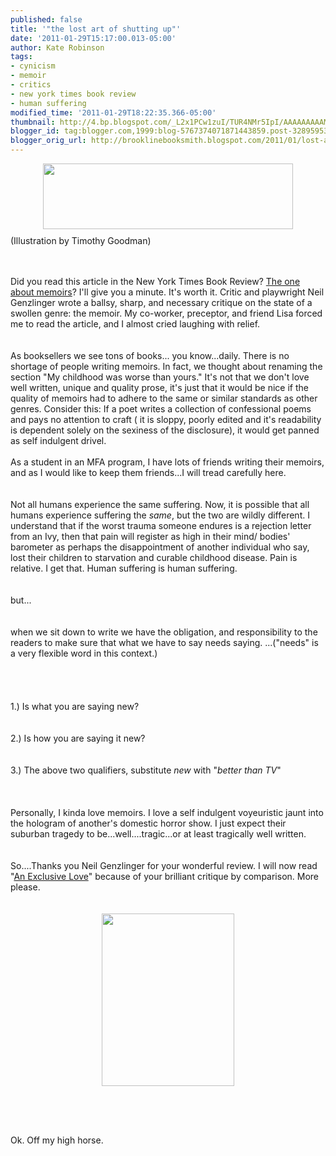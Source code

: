 ```yaml
---
published: false
title: '"the lost art of shutting up"'
date: '2011-01-29T15:17:00.013-05:00'
author: Kate Robinson
tags:
- cynicism
- memoir
- critics
- new york times book review
- human suffering
modified_time: '2011-01-29T18:22:35.366-05:00'
thumbnail: http://4.bp.blogspot.com/_L2x1PCw1zuI/TUR4NMr5IpI/AAAAAAAAAMk/_bjn3VU0fEs/s72-c/30genzlinger-articleLarge.jpg
blogger_id: tag:blogger.com,1999:blog-5767374071871443859.post-3289595381483526179
blogger_orig_url: http://brooklinebooksmith.blogspot.com/2011/01/lost-art-of-shutting-up.html
---
```


<a href="http://www.nytimes.com/2011/01/30/books/review/Genzlinger-t.html?_r=3&amp;nl=books&amp;emc=booksupdateema3&amp;pagewanted=all"><img style="TEXT-ALIGN: center; MARGIN: 0px auto 10px; WIDTH: 400px; DISPLAY: block; HEIGHT: 105px; CURSOR: hand" id="BLOGGER_PHOTO_ID_5567707207475733138" border="0" alt="" src="http://4.bp.blogspot.com/_L2x1PCw1zuI/TUR4NMr5IpI/AAAAAAAAAMk/_bjn3VU0fEs/s400/30genzlinger-articleLarge.jpg" /></a> (Illustration by Timothy Goodman)<br /><br /><br /><div>Did you read this article in the New York Times Book Review? <a href="http://www.nytimes.com/2011/01/30/books/review/Genzlinger-t.html?_r=3&amp;nl=books&amp;emc=booksupdateema3&amp;pagewanted=all">The one about memoirs</a>? I'll give you a minute. It's worth it. Critic and playwright Neil <span id="SPELLING_ERROR_0" class="blsp-spelling-error">Genzlinger</span> wrote a ballsy, sharp, and necessary critique on the state of a swollen genre: the memoir. My co-worker, preceptor, and friend Lisa forced me to read the article, and I almost cried laughing with relief. </div><br /><br /><div>As booksellers we see tons of books... you know...daily. There is no shortage of people writing memoirs. In fact, we thought about renaming the section "My childhood was worse than yours." It's not that we don't love well written, unique and quality prose, it's just that it would be nice if the quality of memoirs had to adhere to the same or similar standards as other genres. Consider this: If a poet writes a collection of confessional poems and pays no attention to craft ( it is sloppy, poorly edited and it's readability is dependent solely on the sexiness of the disclosure), it would get panned as self indulgent drivel.<br /><br /></div><div>As a student in an MFA program, I have lots of friends writing their memoirs, and as I would like to keep them friends...I will tread carefully here.</div><br /><br /><div>Not all humans experience the same suffering. Now, it is possible that all humans experience suffering the <em>same</em>, but the two are wildly different. I understand that if the worst trauma someone endures is a rejection letter from an Ivy, then that pain will register as high in their mind/ bodies' barometer as perhaps the disappointment of another individual who say, lost their children to starvation and curable childhood disease. Pain is relative. I get that. Human suffering is human suffering.</div><br /><br /><div>but...</div><br /><br /><div>when we sit down to write we have the obligation, and responsibility to the readers to make sure that what we have to say needs saying. ...("needs" is a very flexible word in this context.)</div><br /><br /><div></div><br /><br /><div>1.) Is what<em> </em>you are saying new?</div><br /><br /><div>2.) Is how you are saying it new?</div><br /><br /><div>3.) The above two qualifiers, substitute <em>new</em> with "<em>better than TV</em>"</div><br /><br /><div></div><br /><div>Personally, I kinda love memoirs. I love a self indulgent voyeuristic jaunt into the hologram of <span id="SPELLING_ERROR_1" class="blsp-spelling-error">another's</span> domestic horror show. I just expect their suburban tragedy to be...well....tragic...or at least tragically well written. </div><br /><br /><div>So....Thanks you Neil <span id="SPELLING_ERROR_2" class="blsp-spelling-error">Genzlinger</span> for your wonderful review. I will now read "<a href="http://www.brooklinebooksmith-shop.com/book/9780393080018">An Exclusive Love</a>" because of your brilliant critique by comparison. More please.</div><br /><div></div><br /><div></div><img style="TEXT-ALIGN: center; MARGIN: 0px auto 10px; WIDTH: 212px; DISPLAY: block; HEIGHT: 276px; CURSOR: hand" id="BLOGGER_PHOTO_ID_5567716252282691602" border="0" alt="" src="http://3.bp.blogspot.com/_L2x1PCw1zuI/TUSAbrN6oBI/AAAAAAAAAMs/xiN-NvgFj3c/s400/9780393080018.jpg" /><br /><br /><div></div><br /><br /><div><span id="SPELLING_ERROR_3" class="blsp-spelling-error">Ok</span>. Off my high horse.</div><br /><br /><div></div><br /><br /><div></div>